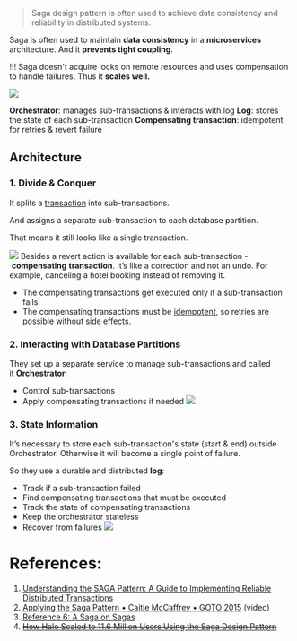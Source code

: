> Saga design pattern is often used to achieve data consistency and reliability in distributed systems.

Saga is often used to maintain **data consistency** in a **microservices** architecture. And it **prevents tight coupling**.

!!! Saga doesn't acquire locks on remote resources and uses compensation to handle failures. Thus it **scales well.**

![](Pasted%20image%2020240708104942.png)

**Orchestrator**: manages sub-transactions & interacts with log
**Log**: stores the state of each sub-transaction
**Compensating transaction**: idempotent for retries & revert failure

## Architecture

### 1. Divide & Conquer

It splits a [transaction](1.%20Software%20Engineering/3.%20Database/OTLP/SQL/3.%20Transactions/_Base.md) into sub-transactions.

And assigns a separate sub-transaction to each database partition.

That means it still looks like a single transaction.

![](Pasted%20image%2020240708104542.png)
Besides a revert action is available for each sub-transaction - **compensating** **transaction**. It’s like a correction and not an undo. For example, canceling a hotel booking instead of removing it.
- The compensating transactions get executed only if a sub-transaction fails.
- The compensating transactions must be [idempotent](https://newsletter.systemdesign.one/p/idempotent-api), so retries are possible without side effects.

### 2. Interacting with Database Partitions

They set up a separate service to manage sub-transactions and called it **Orchestrator**:
- Control sub-transactions
- Apply compensating transactions if needed
![](Pasted%20image%2020240708104700.png)
### 3. State Information

It’s necessary to store each sub-transaction's state (start & end) outside Orchestrator. Otherwise it will become a single point of failure.

So they use a durable and distributed **log**:
- Track if a sub-transaction failed
- Find compensating transactions that must be executed
- Track the state of compensating transactions
- Keep the orchestrator stateless
- Recover from failures
![](Pasted%20image%2020240708104752.png)
# References:

1. [Understanding the SAGA Pattern: A Guide to Implementing Reliable Distributed Transactions](https://jinlow.medium.com/understanding-the-saga-pattern-a-guide-to-implementing-reliable-distributed-transactions-a6772d76d194)
2. [Applying the Saga Pattern • Caitie McCaffrey • GOTO 2015](https://www.youtube.com/watch?v=xDuwrtwYHu8) (video)
3. [Reference 6: A Saga on Sagas](https://learn.microsoft.com/en-us/previous-versions/msp-n-p/jj591569(v=pandp.10)?redirectedfrom=MSDN)
4. ~~[How Halo Scaled to 11.6 Million Users Using the Saga Design Pattern](https://newsletter.systemdesign.one/p/saga-design-pattern?utm_source=substack&publication_id=1511845&post_id=145900943&utm_medium=email&utm_content=share&utm_campaign=email-share&triggerShare=true&isFreemail=true&r=1vxw4z&triedRedirect=true)~~
